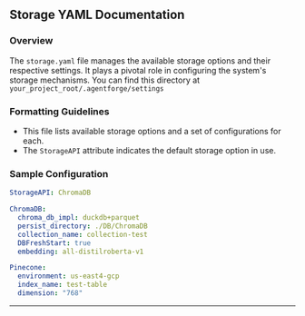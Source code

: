 ## **Storage YAML Documentation**

### **Overview**

The `storage.yaml` file manages the available storage options and their respective settings. It plays a pivotal role in configuring the system's storage mechanisms.
You can find this directory at `your_project_root/.agentforge/settings`

### **Formatting Guidelines**

- This file lists available storage options and a set of configurations for each.
- The `StorageAPI` attribute indicates the default storage option in use.

### **Sample Configuration**

```yaml
StorageAPI: ChromaDB

ChromaDB:
  chroma_db_impl: duckdb+parquet
  persist_directory: ./DB/ChromaDB
  collection_name: collection-test
  DBFreshStart: true
  embedding: all-distilroberta-v1

Pinecone:
  environment: us-east4-gcp
  index_name: test-table
  dimension: "768"
```

---